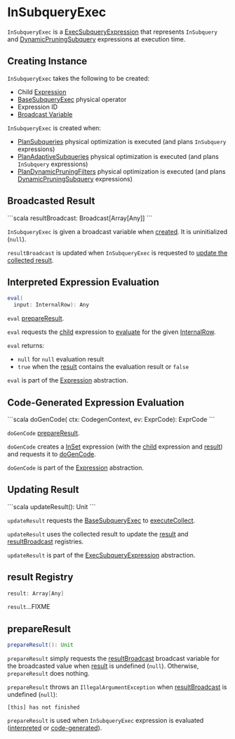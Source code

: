 # InSubqueryExec

`InSubqueryExec` is a [ExecSubqueryExpression](ExecSubqueryExpression.md) that represents `InSubquery` and [DynamicPruningSubquery](DynamicPruningSubquery.md) expressions at execution time.

## Creating Instance

`InSubqueryExec` takes the following to be created:

* <span id="child"> Child [Expression](Expression.md)
* <span id="plan"> [BaseSubqueryExec](../physical-operators/BaseSubqueryExec.md) physical operator
* <span id="exprId"> Expression ID
* [Broadcast Variable](#resultBroadcast)

`InSubqueryExec` is created when:

* [PlanSubqueries](../physical-optimizations/PlanSubqueries.md) physical optimization is executed (and plans `InSubquery` expressions)
* [PlanAdaptiveSubqueries](../physical-optimizations/PlanAdaptiveSubqueries.md) physical optimization is executed (and plans `InSubquery` expressions)
* [PlanDynamicPruningFilters](../physical-optimizations/PlanDynamicPruningFilters.md) physical optimization is executed (and plans [DynamicPruningSubquery](DynamicPruningSubquery.md) expressions)

## Broadcasted Result

<span id="resultBroadcast">
```scala
resultBroadcast: Broadcast[Array[Any]]
```

`InSubqueryExec` is given a broadcast variable when [created](#creating-instance). It is uninitialized (`null`).

`resultBroadcast` is updated when `InSubqueryExec` is requested to [update the collected result](#updateResult).

## <span id="eval"> Interpreted Expression Evaluation

```scala
eval(
  input: InternalRow): Any
```

`eval` [prepareResult](#prepareResult).

`eval` requests the [child](#child) expression to [evaluate](Expression.md#eval) for the given [InternalRow](../InternalRow.md).

`eval` returns:

* `null` for `null` evaluation result
* `true` when the [result](#result) contains the evaluation result or `false`

`eval` is part of the [Expression](Expression.md#eval) abstraction.

## Code-Generated Expression Evaluation

<span id="doGenCode">
```scala
doGenCode(
  ctx: CodegenContext,
  ev: ExprCode): ExprCode
```

`doGenCode` [prepareResult](#prepareResult).

`doGenCode` creates a [InSet](InSet.md) expression (with the [child](#child) expression and [result](#result)) and requests it to [doGenCode](Expression.md#doGenCode).

`doGenCode` is part of the [Expression](Expression.md#doGenCode) abstraction.

## Updating Result

<span id="updateResult">
```scala
updateResult(): Unit
```

`updateResult` requests the [BaseSubqueryExec](#plan) to [executeCollect](../physical-operators/SparkPlan.md#executeCollect).

`updateResult` uses the collected result to update the [result](#result) and [resultBroadcast](#resultBroadcast) registries.

`updateResult` is part of the [ExecSubqueryExpression](ExecSubqueryExpression.md#updateResult) abstraction.

## <span id="result"> result Registry

```scala
result: Array[Any]
```

`result`...FIXME

## <span id="prepareResult"> prepareResult

```scala
prepareResult(): Unit
```

`prepareResult` simply requests the [resultBroadcast](#resultBroadcast) broadcast variable for the broadcasted value when [result](#result) is undefined (`null`). Otherwise, `prepareResult` does nothing.

`prepareResult` throws an `IllegalArgumentException` when [resultBroadcast](#resultBroadcast) is undefined (`null`):

```text
[this] has not finished
```

`prepareResult` is used when `InSubqueryExec` expression is evaluated ([interpreted](#eval) or [code-generated](#doGenCode)).
